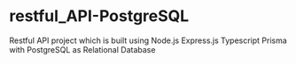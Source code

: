 # restful_API-PostgreSQL
Restful API project which is built using Node.js Express.js Typescript Prisma with PostgreSQL as Relational Database
